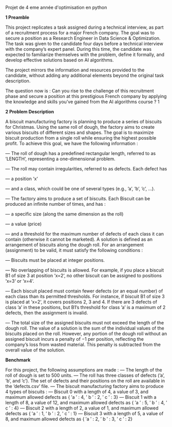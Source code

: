 Projet de 4 eme année d'optimisation en python

**1 Preamble**

This project replicates a task assigned during a technical interview, as part of a recruitment
process for a major French company. The goal was to secure a position as a Research Engineer in
Data Science & Optimization. The task was given to the candidate four days before a technical
interview with the company’s expert panel. During this time, the candidate was expected to
familiarize themselves with the problem, define it formally, and develop effective solutions based
on AI algorithms.

The project mirrors the information and resources provided to the candidate, without adding
any additional elements beyond the original task description.

The question now is : Can you rise to the challenge of this recruitment phase and secure a position
at this prestigious French company by applying the knowledge and skills you’ve gained from the
AI algorithms course ?
1




**2 Problem Description**


A biscuit manufacturing factory is planning to produce a series of biscuits for Christmas. Using
the same roll of dough, the factory aims to create various biscuits of different sizes and shapes.
The goal is to maximize biscuit production from a single roll while ensuring the highest possible
profit.
To achieve this goal, we have the following information :

— The roll of dough has a predefined rectangular length, referred to as ’LENGTH’, representing a one-dimensional problem.

— The roll may contain irregularities, referred to as defects. Each defect has

— a position ‘x‘

— and a class, which could be one of several types (e.g., ’a’, ’b’, ’c’, ...).

— The factory aims to produce a set of biscuits. Each Biscuit can be produced an infinite
number of times, and has :

— a specific size (along the same dimension as the roll)

— a value (price)

— and a threshold for the maximum number of defects of each class it can contain (otherwise it cannot be marketed).
A solution is defined as an arrangement of biscuits along the dough roll. For an arrangement
(assignment) to be valid, it must satisfy the following conditions :

— Biscuits must be placed at integer positions.

— No overlapping of biscuits is allowed. For example, if you place a biscuit B1 of size 3 at
position ‘x=2‘, no other biscuit can be assigned to positions ‘x=3‘ or ‘x=4‘.

— Each biscuit placed must contain fewer defects (or an equal number) of each class than
its permitted thresholds. For instance, if biscuit B1 of size 3 is placed at ‘x=2‘, it covers
positions 2, 3 and 4. If there are 3 defects of class ’a’ in these positions, but B1’s threshold
for class ’a’ is a maximum of 2 defects, then the assignment is invalid.

— The total size of the assigned biscuits must not exceed the length of the dough roll.
The value of a solution is the sum of the individual values of the biscuits placed on the roll.
However, any portion of the dough roll without an assigned biscuit incurs a penalty of −1 per
position, reflecting the company’s loss from wasted material. This penalty is subtracted from the
overall value of the solution.


**Benchmark**

For this project, the following assumptions are made :
— The length of the roll of dough is set to 500 units.
— The roll has three classes of defects (’a’, ’b’, and ’c’). The set of defects and their positions
on the roll are available in the ’defects.csv’ file.
— The biscuit manufacturing factory aims to produce 4 types of biscuits :
— Biscuit 0 with a length of 4, a value of 3, and maximum allowed defects as {
′a
′
: 4,
′
b
′
:
2,
′
c
′
: 3}
— Biscuit 1 with a length of 8, a value of 12, and maximum allowed defects as {
′a
′
:
5,
′
b
′
: 4,
′
c
′
: 4}
— Biscuit 2 with a length of 2, a value of 1, and maximum allowed defects as {
′a
′
: 1,
′
b
′
:
2,
′
c
′
: 1}
— Biscuit 3 with a length of 5, a value of 8, and maximum allowed defects as {
′a
′
: 2,
′
b
′
:
3,
′
c
′
: 2}
